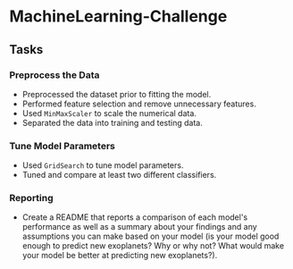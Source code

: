 # MachineLearning-Challenge

## Tasks

### Preprocess the Data

* Preprocessed the dataset prior to fitting the model.
* Performed feature selection and remove unnecessary features.
* Used `MinMaxScaler` to scale the numerical data.
* Separated the data into training and testing data.

### Tune Model Parameters

* Used `GridSearch` to tune model parameters.
* Tuned and compare at least two different classifiers.

### Reporting

* Create a README that reports a comparison of each model's performance as well as a summary about your findings and any assumptions you can make based on your model (is your model good enough to predict new exoplanets? Why or why not? What would make your model be better at predicting new exoplanets?).